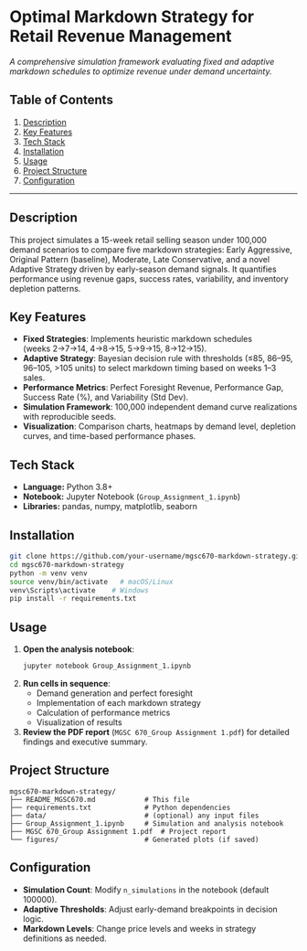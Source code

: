 # Optimal Markdown Strategy for Retail Revenue Management

_A comprehensive simulation framework evaluating fixed and adaptive markdown schedules to optimize revenue under demand uncertainty._

## Table of Contents

1. [Description](#description)  
2. [Key Features](#key-features)  
3. [Tech Stack](#tech-stack)  
4. [Installation](#installation)  
5. [Usage](#usage)  
6. [Project Structure](#project-structure)  
7. [Configuration](#configuration)

---

## Description

This project simulates a 15-week retail selling season under 100,000 demand scenarios to compare five markdown strategies: Early Aggressive, Original Pattern (baseline), Moderate, Late Conservative, and a novel Adaptive Strategy driven by early-season demand signals. It quantifies performance using revenue gaps, success rates, variability, and inventory depletion patterns.

## Key Features

- **Fixed Strategies**: Implements heuristic markdown schedules (weeks 2→7→14, 4→8→15, 5→9→15, 8→12→15).  
- **Adaptive Strategy**: Bayesian decision rule with thresholds (≤85, 86–95, 96–105, >105 units) to select markdown timing based on weeks 1–3 sales.  
- **Performance Metrics**: Perfect Foresight Revenue, Performance Gap, Success Rate (%), and Variability (Std Dev).  
- **Simulation Framework**: 100,000 independent demand curve realizations with reproducible seeds.  
- **Visualization**: Comparison charts, heatmaps by demand level, depletion curves, and time-based performance phases.

## Tech Stack

- **Language:** Python 3.8+  
- **Notebook:** Jupyter Notebook (`Group_Assignment_1.ipynb`)  
- **Libraries:** pandas, numpy, matplotlib, seaborn

## Installation

```bash
git clone https://github.com/your-username/mgsc670-markdown-strategy.git
cd mgsc670-markdown-strategy
python -m venv venv
source venv/bin/activate   # macOS/Linux
venv\Scripts\activate    # Windows
pip install -r requirements.txt
```

## Usage

1. **Open the analysis notebook**:  
   ```bash
   jupyter notebook Group_Assignment_1.ipynb
   ```  
2. **Run cells in sequence**:  
   - Demand generation and perfect foresight  
   - Implementation of each markdown strategy  
   - Calculation of performance metrics  
   - Visualization of results  
3. **Review the PDF report** (`MGSC 670_Group Assignment 1.pdf`) for detailed findings and executive summary.

## Project Structure

```
mgsc670-markdown-strategy/
├── README_MGSC670.md            # This file
├── requirements.txt             # Python dependencies
├── data/                        # (optional) any input files
├── Group_Assignment_1.ipynb     # Simulation and analysis notebook
├── MGSC 670_Group Assignment 1.pdf  # Project report
└── figures/                     # Generated plots (if saved)
```

## Configuration

- **Simulation Count**: Modify `n_simulations` in the notebook (default 100000).  
- **Adaptive Thresholds**: Adjust early-demand breakpoints in decision logic.  
- **Markdown Levels**: Change price levels and weeks in strategy definitions as needed.  
